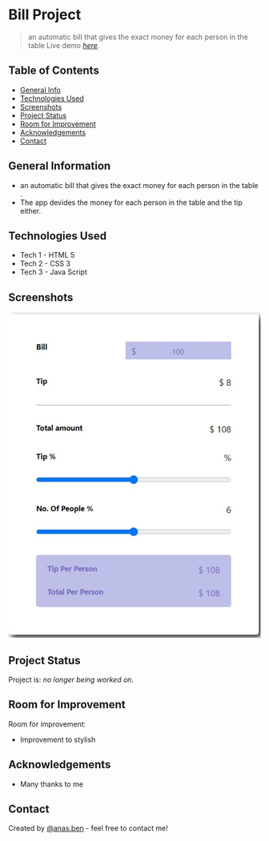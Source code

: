 # Bill Project

> an automatic bill that gives the exact money for each person in the table
> Live demo  [_here_](https://github.com/splach-coder/Bill-Receipt.git).

## Table of Contents

- [General Info](#general-information)
- [Technologies Used](#technologies-used)
- [Screenshots](#screenshots)
- [Project Status](#project-status)
- [Room for Improvement](#room-for-improvement)
- [Acknowledgements](#acknowledgements)
- [Contact](#contact)
<!-- * [License](#license) -->

## General Information

- an automatic bill that gives the exact money for each person in the table .
- The app devides the money for each person in the table and the tip either.

## Technologies Used

- Tech 1 - HTML 5
- Tech 2 - CSS 3
- Tech 3 - Java Script

## Screenshots

![Example screenshot](./screenshot.jpg)

## Project Status

Project is: _no longer being worked on_.

## Room for Improvement

Room for improvement:

- Improvement to stylish

## Acknowledgements

- Many thanks to me

## Contact

Created by [@anas.ben](https://www.instagram.com/) - feel free to contact me!
